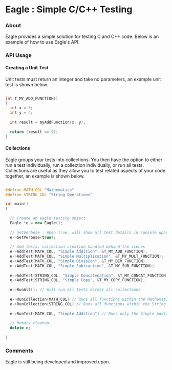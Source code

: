 # Eagle : Simple C/C++ Testing

### About

Eagle provides a simple solution for testing C and C++ code. Below is an example of how to use Eagle's API.

### API Usage

#### Creating a Unit Test

Unit tests must return an integer and take no parameters, an example unit test is shown below.

```C++

int T_MY_ADD_FUNCTION()
{
  int x = 5;
  int y = 4;
  
  int result = myAddFunction(x, y);
  
  return (result == 9);
}

```

#### Collections

Eagle groups your tests into collections. You then have the option to either run a test individually, run a collection individually, or run all tests.
Collections are useful as they allow you to test related aspects of your code together, an example is shown below. 

```C++

#define MATH_COL "Mathematics"
#define STRING_COL "String Operations"

int main()
{
  
  // Create an eagle testing object
  Eagle *e = new Eagle();
  
  // SetVerbose : When true, will show all test details in console upon execution
  e->SetVerbose(true);
  
  // Add tests, collection creation handled behind the scenes
  e->AddTest(MATH_COL, "Simple Addition", &T_MY_ADD_FUNCTION);
  e->AddTest(MATH_COL, "Simple Multiplication", &T_MY_MULT_FUNCTION);
  e->AddTest(MATH_COL, "Simple Division", &T_MY_DIV_FUNCTION);
  e->AddTest(MATH_COL, "Simple Subtraction", &T_MY_SUB_FUNCTION);
  
  e->AddTest(STRING_COL, "Simple Concatenation", &T_MY_CONCAT_FUNCTION);
  e->AddTest(STRING_COL, "Simple Copy", &T_MY_COPY_FUNCTION);
  
  e->RunAll(); // Will run all tests across all collections
  
  e->RunCollection(MATH_COL) // Runs all functions within the Mathematics collection
  e->RunCollection(STRING_COL) // Runs all functions within the String Operations collection
  
  e->RunTest(MATH_COL, "Simple Addition") // Runs only the Simple Addition Test Case
  
  // Memory cleanup
  delete e;
  
}

```

### Comments

Eagle is still being developed and improved upon.

#### 
